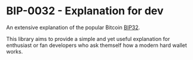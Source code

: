 # BIP-0032 - Explanation for dev
An extensive explanation of the popular Bitcoin [BIP32](https://github.com/bitcoin/bips/blob/master/bip-0032.mediawiki).

This library aims to provide a simple and yet useful explanation for enthusiast or fan developers who ask themself how a modern hard wallet works.
